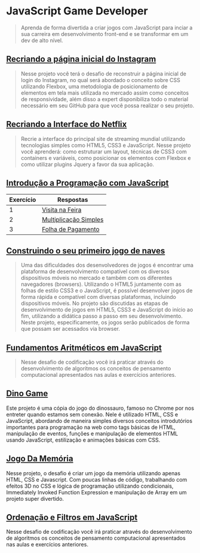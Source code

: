 # JavaScript Game Developer

>Aprenda de forma divertida a criar jogos com JavaScript para inciar a sua carreira em desenvolvimento front-end e se transformar em um dev de alto nível.

## [Recriando a página inicial do Instagram](https://github.com/JefersonMelo/07-DIO/tree/master/05-JavaScript-Game-Developer/01-wechat)

>Nesse projeto você terá o desafio de reconstruir a página inicial de login do Instagram, no qual será abordado o conceito sobre CSS utilizando Flexbox, uma metodologia de posicionamento de elementos em tela mais utilizada no mercado assim como conceitos de responsividade, além disso a expert disponibiliza todo o material necessário em seu GitHub para que você possa realizar o seu projeto.

## [Recriando a Interface do Netflix](https://github.com/JefersonMelo/07-DIO/tree/master/05-JavaScript-Game-Developer/02-Recriando-a-Interface-do-Netflix)

>Recrie a interface do principal site de streaming mundial utilizando tecnologias simples como HTML5, CSS3 e JavaScript. Nesse projeto você aprenderá: como estruturar um layout, técnicas de CSS3 com containers e variáveis, como posicionar os elementos com Flexbox e como utilizar plugins Jquery a favor da sua aplicação.

## [Introdução a Programação com JavaScript](https://github.com/JefersonMelo/07-DIO/tree/master/04-HTML-Web-Developer/02-Introducao-a-Programacao-com-JavaScript)

Exercício | Respostas
--------- | ------
1 | [Visita na Feira](https://github.com/JefersonMelo/07-DIO/tree/master/04-HTML-Web-Developer/02-Introducao-a-Programacao-com-JavaScript/01-Visita-na-Feira)
2 | [Multiplicação Simples](https://github.com/JefersonMelo/07-DIO/tree/master/04-HTML-Web-Developer/02-Introducao-a-Programacao-com-JavaScript/02-Multiplicacao-Simples)
3 | [Folha de Pagamento](https://github.com/JefersonMelo/07-DIO/tree/master/04-HTML-Web-Developer/02-Introducao-a-Programacao-com-JavaScript/03-Folha-de-Pagamento)

## [Construindo o seu primeiro jogo de naves](https://github.com/JefersonMelo/07-DIO/tree/master/05-JavaScript-Game-Developer/04-Construindo-o-seu-primeiro-jogo-de-naves)

>Uma das dificuldades dos desenvolvedores de jogos é encontrar uma plataforma de desenvolvimento compatível com os diversos dispositivos móveis no mercado e também com os diferentes navegadores (browsers). Utilizando o HTML5 juntamente com as folhas de estilo CSS3 e o JavaScript, é possível desenvolver jogos de forma rápida e compatível com diversas plataformas, incluindo dispositivos móveis. No projeto são discutidas as etapas de desenvolvimento de jogos em HTML5, CSS3 e JavaScript do início ao fim, utilizando a didática passo a passo em seu desenvolvimento. Neste projeto, especificamente, os jogos serão publicados de forma que possam ser acessados via browser.

## [Fundamentos Aritméticos em JavaScript](https://github.com/JefersonMelo/07-DIO/tree/master/05-JavaScript-Game-Developer/05-Fundamentos-Aritmeticos-em-JavaScript)

>Nesse desafio de codificação você irá praticar através do desenvolvimento de algoritmos os conceitos de pensamento computacional apresentados nas aulas e exercícios anteriores.

## [Dino Game](https://github.com/JefersonMelo/07-DIO/tree/master/05-JavaScript-Game-Developer/07-Dino-Game)

Este projeto é uma cópia do jogo do dinossauro, famoso no Chrome por nos entreter quando estamos sem conexão. Nele é utilizado HTML, CSS e JavaScript, abordando de maneira simples diversos conceitos introdutórios importantes para programação na web como tags básicas de HTML, manipulação de eventos, funções e manipulação de elementos HTML usando JavaScript, estilização e animações básicas com CSS.  

## [Jogo Da Memória](https://github.com/JefersonMelo/07-DIO/tree/master/05-JavaScript-Game-Developer/08-Desenvolvendo-um-jogo-da-memoria#jogando)

Nesse projeto, o desafio é criar um jogo da memória utilizando apenas HTML, CSS e Javascript. Com poucas linhas de código, trabalhando com efeitos 3D no CSS e lógica de programação utilizando condicionais, Immediately Invoked Function Expression e manipulação de Array em um projeto super divertido.

## [Ordenação e Filtros em JavaScript](https://github.com/JefersonMelo/07-DIO/tree/master/05-JavaScript-Game-Developer/09-Ordenacao-e-Filtros-em-JavaScript)

Nesse desafio de codificação você irá praticar através do desenvolvimento de algoritmos os conceitos de pensamento computacional apresentados nas aulas e exercícios anteriores.
